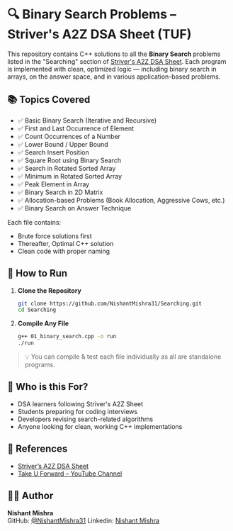 # 🔍 Binary Search Problems – Striver's A2Z DSA Sheet (TUF)

This repository contains C++ solutions to all the **Binary Search** problems listed in the "Searching" section of [Striver's A2Z DSA Sheet](https://takeuforward.org/interviews/strivers-a2z-dsa-course-sheet/). Each program is implemented with clean, optimized logic — including binary search in arrays, on the answer space, and in various application-based problems.

## 📚 Topics Covered

- ✅ Basic Binary Search (Iterative and Recursive)
- ✅ First and Last Occurrence of Element
- ✅ Count Occurrences of a Number
- ✅ Lower Bound / Upper Bound
- ✅ Search Insert Position
- ✅ Square Root using Binary Search
- ✅ Search in Rotated Sorted Array
- ✅ Minimum in Rotated Sorted Array
- ✅ Peak Element in Array
- ✅ Binary Search in 2D Matrix
- ✅ Allocation-based Problems (Book Allocation, Aggressive Cows, etc.)
- ✅ Binary Search on Answer Technique

Each file contains:

- Brute force solutions first
- Thereafter, Optimal C++ solution
- Clean code with proper naming

## 🚀 How to Run

1. **Clone the Repository**

   ```bash
   git clone https://github.com/NishantMishra31/Searching.git
   cd Searching
   ```

2. **Compile Any File**
   ```bash
   g++ 01_binary_search.cpp -o run
   ./run
   ```

> 💡 You can compile & test each file individually as all are standalone programs.

## 🎯 Who is this For?

- DSA learners following Striver's A2Z Sheet
- Students preparing for coding interviews
- Developers revising search-related algorithms
- Anyone looking for clean, working C++ implementations

## 📖 References

- [Striver’s A2Z DSA Sheet](https://takeuforward.org/interviews/strivers-a2z-dsa-course-sheet/)
- [Take U Forward – YouTube Channel](https://www.youtube.com/c/takeUforward)

## 👨‍💻 Author

**Nishant Mishra**  
GitHub: [@NishantMishra31](https://github.com/NishantMishra31)
Linkedin: [Nishant Mishra](https://linkedin.com/in/nishant-mishra-/)
